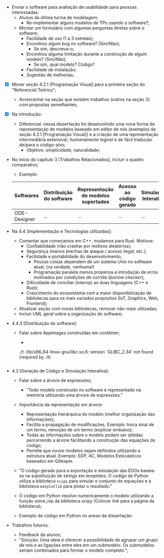 - Enviar o software para avaliação de usabilidade para pessoas interessadas:
    - Alunos da última turma de modelagem;
        - Re-implementar alguns modelos de TPs usando o software?;
    - Montar um formulário com algumas perguntas diretas sobre o software;
        - Facilidade de uso (1 a 3 estrelas);
        - Encontrou algum bug no software? (Sim/Não);
            - Se sim, descreva-o;
        - Encontrou alguma limitação durante a construção de algum modelo? (Sim/Não);
            - Se sim, qual modelo? Código?
        - Facilidade de instalação;
        - Sugestão de melhorias;

- [x] Mover seção 4.2.1 [Programação Visual] para a primeira seção do "Referencial Teórico";
    - Acrescentar na seção que existem trabalhos (outros na seção 3) com propostas semelhantes;

- [x] Na introdução:
    - Diferencial: nessa dissertação foi desenvolvido uma nova forma de representação de modelos baseado em editor de nós (exemplos da seção 4.2.1 [Programação Visual]) e a criação de uma representação intermediária extensível, *humanamente legível* e de fácil tradução de/para o código-alvo;
        - Objetivo: simplicidade, naturalidade;

- No início do capítulo 3 [Trabalhos Relacionados], incluir o quadro comparativo;
    - Exemplo:
    
    | Softwares | Distribuição do software | Representação de modelos suportados | Acesso ao código gerado | Simulação Interativa |
    | --- | --- | --- | --- | --- |
    | ODE-Designer | ... | ... | ... | ... |

- Na 4.4 [Implementação e Tecnologias utilizadas]:
    - Comentar que começamos em C++, mudamos para Rust. Motivos:
        - Confiabilidade (não crashar por motivos aleatórios);
        - Segurança (menos brechas de ataque / acesso ilegal, etc.);
        - Facilidade e portabilidade do desenvolvimento;
            - Poucas coisas dependem de um sistema Unix no software atual; (na verdade, nenhuma!)
            - Programação paralela menos propensa a introdução de erros motivados por condições de corrida (*borrow checker*);
        - Dificuldade de conciliar (interop) as duas linguagens (C++ e Rust);
        - Crescimento do ecossistema com a maior disponibilização de bibliotecas para os mais variados propósitos (IoT, Graphics, Web, Frontend);
    - Atualizar seção com novas bibliotecas, remover não-mais utilizadas;
    - Incluir UML geral sobre a organização do software;

- 4.4.3 [Distribuição do software]:
    - Falar sobre AppImages construídas em contêiner;
        - ```
        ./t: /lib/x86_64-linux-gnu/libc.so.6: version `GLIBC_2.34' not found (required by ./t)
        ```
- 4.3 [Geração de Código e Simulação Interativa]:
    - Falar sobre a árvore de expressões;
        - "Todo modelo construído no software é representado na memória utilizando uma árvore de expressões."
    - Importância da representação em árvore:
        - Representação hierárquica do modelo (melhor organização das informações);
        - Facilita a propagação de modificações. Exemplo: troca sinal de um termo, remoção de um termo  (explicar embaixo);
        - Todas as informações sobre o modelo podem ser obtidas percorrendo a árvore facilitando a construção das equações do código; 
        - Permite que novos modelos sejam definidos utilizando a estrutura atual. Exemplo: EDP, AC, Modelos Estocásticos baseados em Gillespie.

    - "O código gerado para a exportação e simulação das EDOs baseia-se na substituição de *strings* em *templates*. O código de Python utiliza a biblioteca `scipy` para simular o conjunto de equações e a biblioteca `matplotlib` para plotar o resultado."

    - O código em Python resolve numericamente o modelo utilizando a função solve_ivp da biblioteca scipy (Colocar link para a página da biblioteca);
    - Exemplo de código em Python no anexo da dissertação.

- Trabalhos futuros:
    - Feedback de alunos;
    - "Solução: Uma ideia é oferecer a possibilidade de agrupar um grupo de nós e as ligações entre eles em um submodelo. Os submodelos seriam combinados para formar o modelo completo.";
